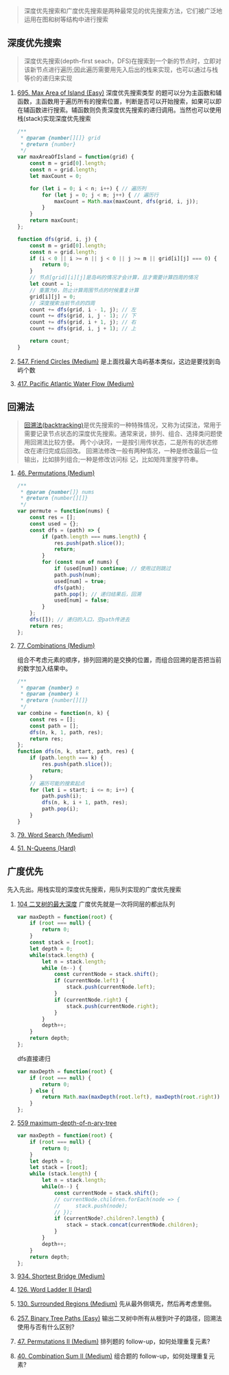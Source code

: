 > 深度优先搜索和广度优先搜索是两种最常见的优先搜索方法，它们被广泛地运用在图和树等结构中进行搜索

## 深度优先搜索
> 深度优先搜索(depth-first seach，DFS)在搜索到一个新的节点时，立即对该新节点进行遍历;因此遍历需要用先入后出的栈来实现，也可以通过与栈等价的递归来实现

1. [695. Max Area of Island (Easy)](https://leetcode.com/problems/max-area-of-island/)
    深度优先搜索类型 的题可以分为主函数和辅函数，主函数用于遍历所有的搜索位置，判断是否可以开始搜索，如果可以即在辅函数进行搜索。辅函数则负责深度优先搜索的递归调用。当然也可以使用栈(stack)实现深度优先搜索
    ```js
    /**
     * @param {number[][]} grid
     * @return {number}
     */
    var maxAreaOfIsland = function(grid) {
        const m = grid[0].length;
        const n = grid.length;
        let maxCount = 0;

        for (let i = 0; i < n; i++) { // 遍历列
            for (let j = 0; j < m; j++) { // 遍历行
                maxCount = Math.max(maxCount, dfs(grid, i, j));
            }
        }
        return maxCount;
    };

    function dfs(grid, i, j) {
        const m = grid[0].length;
        const n = grid.length;
        if (i < 0 || i >= n || j < 0 || j >= m || grid[i][j] === 0) {
            return 0;
        }
        // 节点[grid][i][j]是岛屿的情况才会计算，且才需要计算四周的情况
        let count = 1;
        // 重置为0，防止计算周围节点的时候重复计算
        grid[i][j] = 0;
        // 深度搜索当前节点的四周
        count += dfs(grid, i - 1, j); // 左
        count += dfs(grid, i, j - 1); // 下
        count += dfs(grid, i + 1, j); // 右
        count += dfs(grid, i, j + 1); // 上

        return count;
    }
    ```

1. [547. Friend Circles (Medium)](https://leetcode-cn.com/problems/number-of-provinces/)
    是上面找最大岛屿基本类似，这边是要找到岛屿个数

1. [417. Pacific Atlantic Water Flow (Medium)]()

## 回溯法
> [回溯法(backtracking)](https://leetcode-cn.com/problems/permutations/solution/hui-su-suan-fa-python-dai-ma-java-dai-ma-by-liweiw/)是优先搜索的一种特殊情况，又称为试探法，常用于需要记录节点状态的深度优先搜索。通常来说，排列、组合、选择类问题使用回溯法比较方便。
两个小诀窍，一是按引用传状态，二是所有的状态修改在递归完成后回改。
回溯法修改一般有两种情况，一种是修改最后一位输出，比如排列组合;一种是修改访问标 记，比如矩阵里搜字符串。

1. [46. Permutations (Medium)](https://leetcode-cn.com/problems/permutations/)

    ```js
    /**
     * @param {number[]} nums
     * @return {number[][]}
     */
    var permute = function(nums) {
        const res = [];
        const used = {};
        const dfs = (path) => {
            if (path.length === nums.length) {
                res.push(path.slice());
                return;
            }
            for (const num of nums) {
                if (used[num]) continue; // 使用过则跳过
                path.push(num);
                used[num] = true;
                dfs(path);
                path.pop(); // 递归结果后，回溯
                used[num] = false;
            }
        };
        dfs([]); // 递归的入口，空path传进去
        return res;
    };
    ```

1. [77. Combinations (Medium)](https://leetcode-cn.com/problems/combinations/)

    组合不考虑元素的顺序，排列回溯的是交换的位置，而组合回溯的是否把当前的数字加入结果中。
    ```js
    /**
     * @param {number} n
     * @param {number} k
     * @return {number[][]}
     */
    var combine = function(n, k) {
        const res = [];
        const path = [];
        dfs(n, k, 1, path, res);
        return res;
    };
    function dfs(n, k, start, path, res) {
        if (path.length === k) {
            res.push(path.slice());
            return;
        }
        // 遍历可能的搜索起点
        for (let i = start; i <= n; i++) {
            path.push(i);
            dfs(n, k, i + 1, path, res);
            path.pop(i);
        }
    }
    ```

1. [79. Word Search (Medium)]()
1. [51. N-Queens (Hard)]()

## 广度优先
先入先出。用栈实现的深度优先搜索，用队列实现的广度优先搜索
1. [104 二叉树的最大深度](https://leetcode-cn.com/problems/maximum-depth-of-binary-tree/)
    广度优先就是一次将同层的都出队列
    ```js
    var maxDepth = function(root) {
        if (root === null) {
            return 0;
        }
        const stack = [root];
        let depth = 0;
        while(stack.length) {
            let n = stack.length;
            while (n--) {
                const currentNode = stack.shift();
                if (currentNode.left) {
                    stack.push(currentNode.left);
                }
                if (currentNode.right) {
                    stack.push(currentNode.right);
                }
            }
            depth++;
        }
        return depth;
    };
    ```
    dfs直接递归
    ```js
    var maxDepth = function(root) {
        if (root === null) {
            return 0;
        } else {
            return Math.max(maxDepth(root.left), maxDepth(root.right)) + 1;
        }
    };
    ```
1. [559 maximum-depth-of-n-ary-tree](https://leetcode-cn.com/problems/maximum-depth-of-n-ary-tree/)
    ```js
    var maxDepth = function(root) {
        if (root === null) {
            return 0;
        }
        let depth = 0;
        let stack = [root];
        while (stack.length) {
            let n = stack.length;
            while(n--) {
                const currentNode = stack.shift();
                // currentNode.children.forEach(node => {
                //     stack.push(node);
                // });
                if (currentNode?.children?.length) {
                    stack = stack.concat(currentNode.children);
                }
            }
            depth++;
        }
        return depth;
    };
    ```
1. [934. Shortest Bridge (Medium)](https://leetcode.com/problems/shortest-bridge/)
1. [126. Word Ladder II (Hard)]()



1. [130. Surrounded Regions (Medium)]()
  先从最外侧填充，然后再考虑里侧。
1. [257. Binary Tree Paths (Easy)]()
  输出二叉树中所有从根到叶子的路径，回溯法使用与否有什么区别?
1. [47. Permutations II (Medium)]()
排列题的 follow-up，如何处理重复元素?
1. [40. Combination Sum II (Medium)]()
组合题的 follow-up，如何处理重复元素?